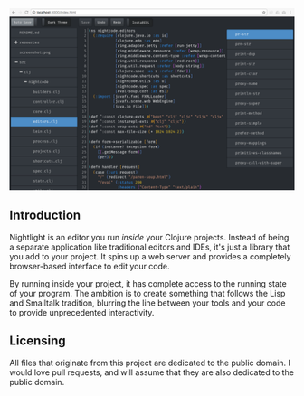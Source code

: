 ![screenshot](screenshot.png)

## Introduction

Nightlight is an editor you run *inside* your Clojure projects. Instead of being a separate application like traditional editors and IDEs, it's just a library that you add to your project. It spins up a web server and provides a completely browser-based interface to edit your code.

By running inside your project, it has complete access to the running state of your program. The ambition is to create something that follows the Lisp and Smalltalk tradition, blurring the line between your tools and your code to provide unprecedented interactivity.

## Licensing

All files that originate from this project are dedicated to the public domain. I would love pull requests, and will assume that they are also dedicated to the public domain.
